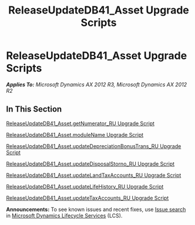 ﻿---
title: ReleaseUpdateDB41_Asset Upgrade Scripts
TOCTitle: ReleaseUpdateDB41_Asset Upgrade Scripts
ms:assetid: 9009762b-98e0-4929-a6b0-493cb865a092
ms:mtpsurl: https://msdn.microsoft.com/en-us/library/JJ736556(v=AX.60)
ms:contentKeyID: 49709744
ms.date: 05/18/2015
mtps_version: v=AX.60
---

# ReleaseUpdateDB41\_Asset Upgrade Scripts 


_**Applies To:** Microsoft Dynamics AX 2012 R3, Microsoft Dynamics AX 2012 R2_

## In This Section

[ReleaseUpdateDB41\_Asset.getNumerator\_RU Upgrade Script](releaseupdatedb41-asset-getnumerator-ru-upgrade-script.md)

[ReleaseUpdateDB41\_Asset.moduleName Upgrade Script](releaseupdatedb41-asset-modulename-upgrade-script.md)

[ReleaseUpdateDB41\_Asset.updateDepreciationBonusTrans\_RU Upgrade Script](releaseupdatedb41-asset-updatedepreciationbonustrans-ru-upgrade-script.md)

[ReleaseUpdateDB41\_Asset.updateDisposalStorno\_RU Upgrade Script](releaseupdatedb41-asset-updatedisposalstorno-ru-upgrade-script.md)

[ReleaseUpdateDB41\_Asset.updateLandTaxAccounts\_RU Upgrade Script](releaseupdatedb41-asset-updatelandtaxaccounts-ru-upgrade-script.md)

[ReleaseUpdateDB41\_Asset.updateLifeHistory\_RU Upgrade Script](releaseupdatedb41-asset-updatelifehistory-ru-upgrade-script.md)

[ReleaseUpdateDB41\_Asset.updateTaxAccounts\_RU Upgrade Script](releaseupdatedb41-asset-updatetaxaccounts-ru-upgrade-script.md)

  
**Announcements:** To see known issues and recent fixes, use [Issue search](http://go.microsoft.com/fwlink/?linkid=389258) in [Microsoft Dynamics Lifecycle Services](http://go.microsoft.com/fwlink/?linkid=306505) (LCS).

